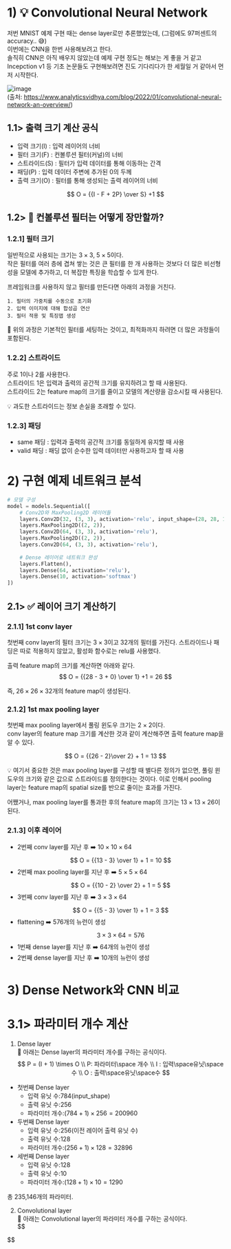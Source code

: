 # 1) 💡 Convolutional Neural Network
저번 MNIST 예제 구현 때는 dense layer로만 추론했었는데, (그럼에도 97퍼센트의 accuracy.. 😅)  
이번에는 CNN을 한번 사용해보려고 한다.  
솔직히 CNN은 아직 배우지 않았는데 예제 구현 정도는 해보는 게 좋을 거 같고 Incepction v1 등 기초 논문들도 구현해보려면 진도 기다리다가 한 세월일 거 같아서 먼저 시작한다.  

![image](https://github.com/dpcivl/playground/assets/95332280/7fdab492-dd1e-4123-8786-f08b7b1b4be2)  
(출처: https://www.analyticsvidhya.com/blog/2022/01/convolutional-neural-network-an-overview/)

## 1.1> 출력 크기 계산 공식
- 입력 크기(I) : 입력 레이어의 너비
- 필터 크기(F) : 컨볼루션 필터(커널)의 너비
- 스트라이드(S) : 필터가 입력 데이터를 통해 이동하는 간격
- 패딩(P) : 입력 데이터 주변에 추가된 0의 두께
- 출력 크기(O) : 필터를 통해 생성되는 출력 레이어의 너비

$$
O = {{I - F + 2P} \over S} +1
$$  

## 1.2> 🤔 컨볼루션 필터는 어떻게 장만할까?
### 1.2.1] 필터 크기
일반적으로 사용되는 크기는 $3\times3$, $5\times5$이다.  
작은 필터를 여러 층에 겹쳐 쌓는 것은 큰 필터를 한 개 사용하는 것보다 더 많은 비선형성을 모델에 추가하고, 더 복잡한 특징을 학습할 수 있게 한다.  

프레임워크를 사용하지 않고 필터를 만든다면 아래의 과정을 거친다.  
```
1. 필터의 가중치를 수동으로 초기화
2. 입력 이미지에 대해 합성곱 연산
3. 필터 적용 및 특징맵 생성
```
🔼 위의 과정은 기본적인 필터를 세팅하는 것이고, 최적화까지 하려면 더 많은 과정들이 포함된다.  

### 1.2.2] 스트라이드
주로 1이나 2를 사용한다.  
스트라이드 1은 입력과 출력의 공간적 크기를 유지하려고 할 때 사용된다.  
스트라이드 2는 feature map의 크기를 줄이고 모델의 계산량을 감소시킬 때 사용된다.  

💡 과도한 스트라이드는 정보 손실을 초래할 수 있다.  

### 1.2.3] 패딩
- same 패딩 : 입력과 출력의 공간적 크기를 동일하게 유지할 때 사용
- valid 패딩 : 패딩 없이 순수한 입력 데이터만 사용하고자 할 때 사용

# 2) 구현 예제 네트워크 분석
```python
# 모델 구성
model = models.Sequential([
    # Conv2D와 MaxPooling2D 레이어들
    layers.Conv2D(32, (3, 3), activation='relu', input_shape=(28, 28, 1)),
    layers.MaxPooling2D((2, 2)),
    layers.Conv2D(64, (3, 3), activation='relu'),
    layers.MaxPooling2D((2, 2)),
    layers.Conv2D(64, (3, 3), activation='relu'),
    
    # Dense 레이어로 네트워크 완성
    layers.Flatten(),
    layers.Dense(64, activation='relu'),
    layers.Dense(10, activation='softmax')
])
```
## 2.1> ✅ 레이어 크기 계산하기
### 2.1.1] 1st conv layer
첫번째 conv layer의 필터 크기는 $3\times3$이고 32개의 필터를 가진다. 스트라이드나 패딩은 따로 적용하지 않았고, 활성화 함수로는 relu를 사용했다.  

출력 feature map의 크기를 계산하면 아래와 같다.  
$$
O = {{28 - 3 + 0} \over 1} +1 = 26
$$

즉, $26\times26\times32$개의 feature map이 생성된다.  

### 2.1.2] 1st max pooling layer
첫번째 max pooling layer에서 풀링 윈도우 크기는 $2\times2$이다.  
conv layer의 feature map 크기를 계산한 것과 같이 계산해주면 출력 feature map을 알 수 있다.  

$$
O = {{26 - 2}\over 2} + 1 = 13
$$

💡 여기서 중요한 것은 max pooling layer를 구성할 때 별다른 정의가 없으면, 풀링 윈도우의 크기와 같은 값으로 스트라이드를 정의한다는 것이다. 이로 인해서 pooling layer는 feature map의 spatial size를 반으로 줄이는 효과를 가진다.  

어쨌거나, max pooling layer를 통과한 후의 feature map의 크기는 $13\times13\times26$이 된다.  

### 2.1.3] 이후 레이어
- 2번째 conv layer를 지난 후 ➡️ $10 \times 10 \times 64$
$$
O = {{13 - 3} \over 1} + 1 = 10
$$
- 2번째 max pooling layer를 지난 후 ➡️ $5 \times 5 \times 64$
$$
O = {{10 - 2} \over 2} + 1 = 5
$$
- 3번째 conv layer를 지난 후 ➡️ $3 \times 3 \times 64$
$$
O = {{5 - 3} \over 1} + 1 = 3
$$
- flattening ➡️ 576개의 뉴런이 생성
$$
3 \times 3 \times 64 = 576
$$
- 1번째 dense layer를 지난 후 ➡️ 64개의 뉴런이 생성
- 2번째 dense layer를 지난 후 ➡️ 10개의 뉴런이 생성

# 3) Dense Network와 CNN 비교
# 3.1> 파라미터 개수 계산
1. Dense layer  
🔽 아래는 Dense layer의 파라미터 개수를 구하는 공식이다.  
$$
P = (I + 1) \times O \\
P: 파라미터\space 개수 \\
I : 입력\space유닛\space수 \\
O : 출력\space유닛\space수
$$

- 첫번째 Dense layer
  - 입력 유닛 수:784(input_shape)
  - 출력 유닛 수:256
  - 파라미터 개수:$(784+1) \times 256=200960$
- 두번째 Dense layer
  - 입력 유닛 수:256(이전 레이어 출력 유닛 수)
  - 출력 유닛 수:128
  - 파라미터 개수:$(256+1) \times 128 = 32896$
- 세번째 Dense layer
  - 입력 유닛 수:128
  - 출력 유닛 수:10
  - 파라미터 개수:$(128+1) \times 10 = 1290$

총 235,146개의 파라미터.  

2. Convolutional layer  
🔽 아래는 Convolutional layer의 파라미터 개수를 구하는 공식이다.  
$$

$$

